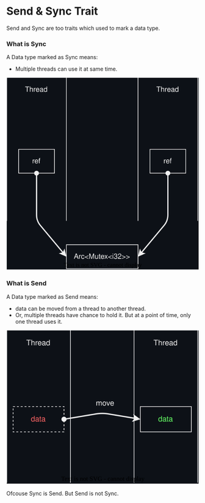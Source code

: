 # Send & Sync Trait


Send and Sync are too traits which used to mark a data type.


### What is Sync

A Data type marked as Sync means:
* Multiple threads can use it at same time.

![sync.drawio.svg](images/sync.drawio.svg "")



### What is Send

A Data type marked as Send means:
* data can be moved from a thread to another thread.
* Or, multiple threads have chance to hold it. But at a point of time, only one thread uses it.


![send.drawio.svg](images/send.drawio.svg "")




Ofcouse Sync is Send.
But Send is not Sync.


